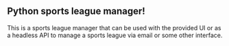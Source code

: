 ## Python sports league manager! 

This is a sports league manager that can be used with the provided UI or as a headless API to manage a sports league via email or some other interface. 